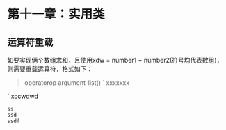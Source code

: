 # 第十一章：实用类

## 运算符重载

如要实现俩个数组求和，且使用xdw = number1 + number2(符号均代表数组)，则需要重载运算符，格式如下：
> operatorop argument-list()
`
xxxxxxx

`
xccwdwd

```
ss
ssd
ssdf

```
